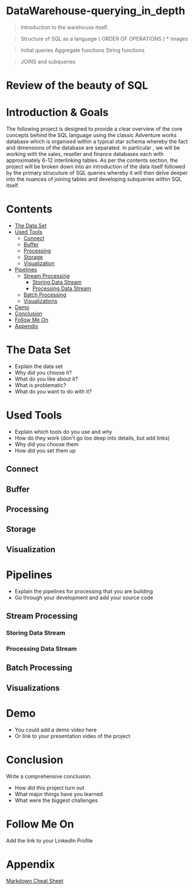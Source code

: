 # DataWarehouse-querying_in_depth

> Introduction to the warehouse itself. 

> Structure of SQL as a language ( ORDER OF OPERATIONS ) * images 

> Initial queries 
> Aggregate functions 
> String functions 

> JOINS and subqueries

# Review of the beauty of SQL

# Introduction & Goals
The following project is designed to provide a clear overview of the core concepts behind the SQL language using the classic Adventure works database which is organised within a typical star schema whereby the fact and dimensions of the database are separated. In particular , we will be working with the sales, reseller and finance databases each with approximately 6-12 interlinking tables. 
As per the contents section, the project will be broken down into an introduction of the data itself followed by the primary strucuture of SQL queries whereby it will then delve deeper into the nuances of joining tables and developing subqueries within SQL itself. 

# Contents

- [The Data Set](#the-data-set)
- [Used Tools](#used-tools)
  - [Connect](#connect)
  - [Buffer](#buffer)
  - [Processing](#processing)
  - [Storage](#storage)
  - [Visualization](#visualization)
- [Pipelines](#pipelines)
  - [Stream Processing](#stream-processing)
    - [Storing Data Stream](#storing-data-stream)
    - [Processing Data Stream](#processing-data-stream)
  - [Batch Processing](#batch-processing)
  - [Visualizations](#visualizations)
- [Demo](#demo)
- [Conclusion](#conclusion)
- [Follow Me On](#follow-me-on)
- [Appendix](#appendix)


# The Data Set
- Explain the data set
- Why did you choose it?
- What do you like about it?
- What is problematic?
- What do you want to do with it?

# Used Tools
- Explain which tools do you use and why
- How do they work (don't go too deep into details, but add links)
- Why did you choose them
- How did you set them up

## Connect
## Buffer
## Processing
## Storage
## Visualization

# Pipelines
- Explain the pipelines for processing that you are building
- Go through your development and add your source code

## Stream Processing
### Storing Data Stream
### Processing Data Stream
## Batch Processing
## Visualizations

# Demo
- You could add a demo video here
- Or link to your presentation video of the project

# Conclusion
Write a comprehensive conclusion.
- How did this project turn out
- What major things have you learned
- What were the biggest challenges

# Follow Me On
Add the link to your LinkedIn Profile

# Appendix

[Markdown Cheat Sheet](https://github.com/adam-p/markdown-here/wiki/Markdown-Cheatsheet)
